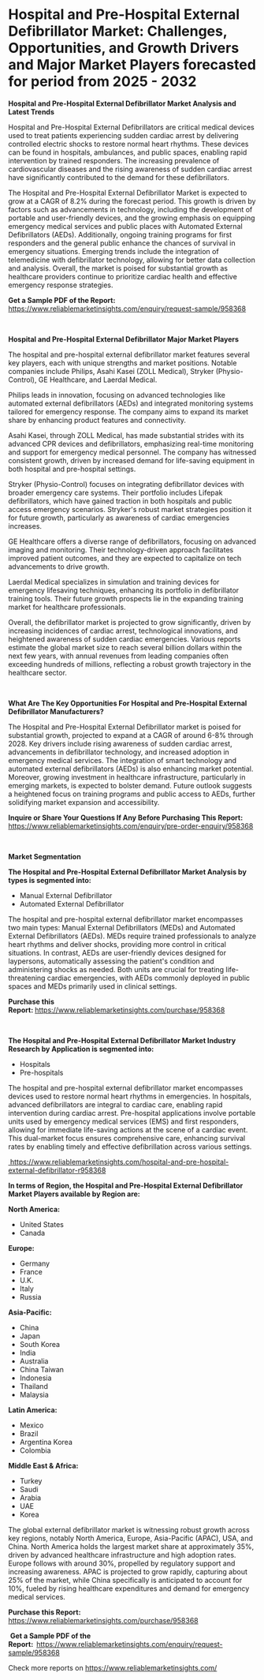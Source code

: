 <p><h1>Hospital and Pre-Hospital External Defibrillator Market: Challenges, Opportunities, and Growth Drivers and Major Market Players forecasted for period from 2025 - 2032</h1></p><p><strong>Hospital and Pre-Hospital External Defibrillator Market Analysis and Latest Trends</strong></p>
<p><p>Hospital and Pre-Hospital External Defibrillators are critical medical devices used to treat patients experiencing sudden cardiac arrest by delivering controlled electric shocks to restore normal heart rhythms. These devices can be found in hospitals, ambulances, and public spaces, enabling rapid intervention by trained responders. The increasing prevalence of cardiovascular diseases and the rising awareness of sudden cardiac arrest have significantly contributed to the demand for these defibrillators.</p><p>The Hospital and Pre-Hospital External Defibrillator Market is expected to grow at a CAGR of 8.2% during the forecast period. This growth is driven by factors such as advancements in technology, including the development of portable and user-friendly devices, and the growing emphasis on equipping emergency medical services and public places with Automated External Defibrillators (AEDs). Additionally, ongoing training programs for first responders and the general public enhance the chances of survival in emergency situations. Emerging trends include the integration of telemedicine with defibrillator technology, allowing for better data collection and analysis. Overall, the market is poised for substantial growth as healthcare providers continue to prioritize cardiac health and effective emergency response strategies.</p></p>
<p><strong>Get a Sample PDF of the Report:&nbsp;</strong> <a href="https://www.reliablemarketinsights.com/enquiry/request-sample/958368?utm_campaign=3295&utm_medium=2&utm_source=Github&utm_content=ia&utm_term=21032025&utm_id=hospital-and-pre-hospital-external-defibrillator">https://www.reliablemarketinsights.com/enquiry/request-sample/958368</a></p>
<p>&nbsp;</p>
<p><strong>Hospital and Pre-Hospital External Defibrillator Major Market Players</strong></p>
<p><p>The hospital and pre-hospital external defibrillator market features several key players, each with unique strengths and market positions. Notable companies include Philips, Asahi Kasei (ZOLL Medical), Stryker (Physio-Control), GE Healthcare, and Laerdal Medical.</p><p>Philips leads in innovation, focusing on advanced technologies like automated external defibrillators (AEDs) and integrated monitoring systems tailored for emergency response. The company aims to expand its market share by enhancing product features and connectivity.</p><p>Asahi Kasei, through ZOLL Medical, has made substantial strides with its advanced CPR devices and defibrillators, emphasizing real-time monitoring and support for emergency medical personnel. The company has witnessed consistent growth, driven by increased demand for life-saving equipment in both hospital and pre-hospital settings.</p><p>Stryker (Physio-Control) focuses on integrating defibrillator devices with broader emergency care systems. Their portfolio includes Lifepak defibrillators, which have gained traction in both hospitals and public access emergency scenarios. Stryker's robust market strategies position it for future growth, particularly as awareness of cardiac emergencies increases.</p><p>GE Healthcare offers a diverse range of defibrillators, focusing on advanced imaging and monitoring. Their technology-driven approach facilitates improved patient outcomes, and they are expected to capitalize on tech advancements to drive growth.</p><p>Laerdal Medical specializes in simulation and training devices for emergency lifesaving techniques, enhancing its portfolio in defibrillator training tools. Their future growth prospects lie in the expanding training market for healthcare professionals.</p><p>Overall, the defibrillator market is projected to grow significantly, driven by increasing incidences of cardiac arrest, technological innovations, and heightened awareness of sudden cardiac emergencies. Various reports estimate the global market size to reach several billion dollars within the next few years, with annual revenues from leading companies often exceeding hundreds of millions, reflecting a robust growth trajectory in the healthcare sector.</p></p>
<p>&nbsp;</p>
<p><strong>What Are The Key Opportunities For Hospital and Pre-Hospital External Defibrillator Manufacturers?</strong></p>
<p><p>The Hospital and Pre-Hospital External Defibrillator market is poised for substantial growth, projected to expand at a CAGR of around 6-8% through 2028. Key drivers include rising awareness of sudden cardiac arrest, advancements in defibrillator technology, and increased adoption in emergency medical services. The integration of smart technology and automated external defibrillators (AEDs) is also enhancing market potential. Moreover, growing investment in healthcare infrastructure, particularly in emerging markets, is expected to bolster demand. Future outlook suggests a heightened focus on training programs and public access to AEDs, further solidifying market expansion and accessibility.</p></p>
<p><strong>Inquire or Share Your Questions If Any Before Purchasing This Report:</strong> <a href="https://www.reliablemarketinsights.com/enquiry/pre-order-enquiry/958368?utm_campaign=3295&utm_medium=2&utm_source=Github&utm_content=ia&utm_term=21032025&utm_id=hospital-and-pre-hospital-external-defibrillator">https://www.reliablemarketinsights.com/enquiry/pre-order-enquiry/958368</a></p>
<p>&nbsp;</p>
<p><strong>Market Segmentation</strong></p>
<p><strong>The Hospital and Pre-Hospital External Defibrillator Market Analysis by types is segmented into:</strong></p>
<p><ul><li>Manual External Defibrillator</li><li>Automated External Defibrillator</li></ul></p>
<p><p>The hospital and pre-hospital external defibrillator market encompasses two main types: Manual External Defibrillators (MEDs) and Automated External Defibrillators (AEDs). MEDs require trained professionals to analyze heart rhythms and deliver shocks, providing more control in critical situations. In contrast, AEDs are user-friendly devices designed for laypersons, automatically assessing the patient's condition and administering shocks as needed. Both units are crucial for treating life-threatening cardiac emergencies, with AEDs commonly deployed in public spaces and MEDs primarily used in clinical settings.</p></p>
<p><strong>Purchase this Report:&nbsp;</strong><a href="https://www.reliablemarketinsights.com/purchase/958368?utm_campaign=3295&utm_medium=2&utm_source=Github&utm_content=ia&utm_term=21032025&utm_id=hospital-and-pre-hospital-external-defibrillator">https://www.reliablemarketinsights.com/purchase/958368</a></p>
<p>&nbsp;</p>
<p><strong>The Hospital and Pre-Hospital External Defibrillator Market Industry Research by Application is segmented into:</strong></p>
<p><ul><li>Hospitals</li><li>Pre-hospitals</li></ul></p>
<p><p>The hospital and pre-hospital external defibrillator market encompasses devices used to restore normal heart rhythms in emergencies. In hospitals, advanced defibrillators are integral to cardiac care, enabling rapid intervention during cardiac arrest. Pre-hospital applications involve portable units used by emergency medical services (EMS) and first responders, allowing for immediate life-saving actions at the scene of a cardiac event. This dual-market focus ensures comprehensive care, enhancing survival rates by enabling timely and effective defibrillation across various settings.</p></p>
<p><a href="https://www.reliablemarketinsights.com/hospital-and-pre-hospital-external-defibrillator-r958368?utm_campaign=3295&utm_medium=2&utm_source=Github&utm_content=ia&utm_term=21032025&utm_id=hospital-and-pre-hospital-external-defibrillator">&nbsp;https://www.reliablemarketinsights.com/hospital-and-pre-hospital-external-defibrillator-r958368</a></p>
<p><strong>In terms of Region, the Hospital and Pre-Hospital External Defibrillator Market Players available by Region are:</strong></p>
<p>
    <p> <strong> North America: </strong>
        <ul>
            <li>United States</li>
            <li>Canada</li>
        </ul>
        </p> 
    <p> <strong> Europe: </strong>
        <ul>
            <li>Germany</li>
            <li>France</li>
            <li>U.K.</li>
            <li>Italy</li>
            <li>Russia</li>
        </ul>
        </p> 
    <p> <strong> Asia-Pacific: </strong>
        <ul>
            <li>China</li>
            <li>Japan</li>
            <li>South Korea</li>
            <li>India</li>
            <li>Australia</li>
            <li>China Taiwan</li>
            <li>Indonesia</li>
            <li>Thailand</li>
            <li>Malaysia</li>
        </ul>
        </p> 
    <p> <strong> Latin America: </strong>
        <ul>
            <li>Mexico</li>
            <li>Brazil</li>
            <li>Argentina Korea</li>
            <li>Colombia</li>
        </ul>
        </p> 
    <p> <strong> Middle East & Africa: </strong>
        <ul>
            <li>Turkey</li>
            <li>Saudi</li>
            <li>Arabia</li>
            <li>UAE</li>
            <li>Korea</li>
        </ul>
    </p>
    </p>
<p><p>The global external defibrillator market is witnessing robust growth across key regions, notably North America, Europe, Asia-Pacific (APAC), USA, and China. North America holds the largest market share at approximately 35%, driven by advanced healthcare infrastructure and high adoption rates. Europe follows with around 30%, propelled by regulatory support and increasing awareness. APAC is projected to grow rapidly, capturing about 25% of the market, while China specifically is anticipated to account for 10%, fueled by rising healthcare expenditures and demand for emergency medical services.</p></p>
<p><strong>Purchase this Report: </strong><a href="https://www.reliablemarketinsights.com/purchase/958368?utm_campaign=3295&utm_medium=2&utm_source=Github&utm_content=ia&utm_term=21032025&utm_id=hospital-and-pre-hospital-external-defibrillator">https://www.reliablemarketinsights.com/purchase/958368</a></p>
<p>&nbsp;<strong>Get a Sample PDF of the Report:&nbsp;&nbsp;</strong><a href="https://www.reliablemarketinsights.com/enquiry/request-sample/958368?utm_campaign=3295&utm_medium=2&utm_source=Github&utm_content=ia&utm_term=21032025&utm_id=hospital-and-pre-hospital-external-defibrillator">https://www.reliablemarketinsights.com/enquiry/request-sample/958368</a></p>
<p><strong></strong></p>
<p>Check more reports on <a href="https://www.reliablemarketinsights.com/?utm_campaign=3295&utm_medium=2&utm_source=Github&utm_content=ia&utm_term=21032025&utm_id=hospital-and-pre-hospital-external-defibrillator">https://www.reliablemarketinsights.com/</a></p>